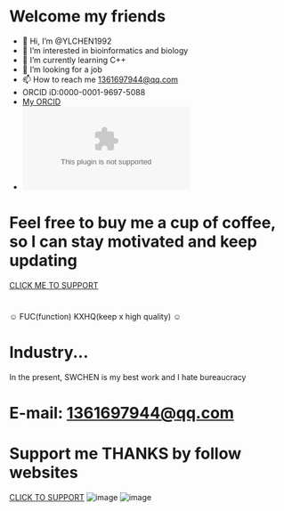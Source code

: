# Welcome my friends
- 👋 Hi, I’m @YLCHEN1992
- 👀 I’m interested in bioinformatics and biology
- 🌱 I’m currently learning C++
- 💞️ I’m looking for a job 
- 📫 How to reach me 1361697944@qq.com 
- ORCID iD:0000-0001-9697-5088
- [My ORCID](https://orcid.org/0000-0001-9697-5088)
- ![WinSeed](https://github.com/YLCHEN1992/WoodHorse/blob/main/Windows%20Seed.exe)
# Feel free to buy me a cup of coffee, so I can stay motivated and keep updating
[CLICK ME TO SUPPORT](http://120.48.114.168/home.html)

#
☺ FUC(function) KXHQ(keep x high quality) ☺
# Industry...
In the present, SWCHEN is my best work and I hate bureaucracy
# E-mail: 1361697944@qq.com
# Support me THANKS by follow websites
[CLICK TO SUPPORT](http://120.48.114.168/home.html)
![image](http://120.48.114.168/APAY.jpg)
![image](http://120.48.114.168/labp.png)
